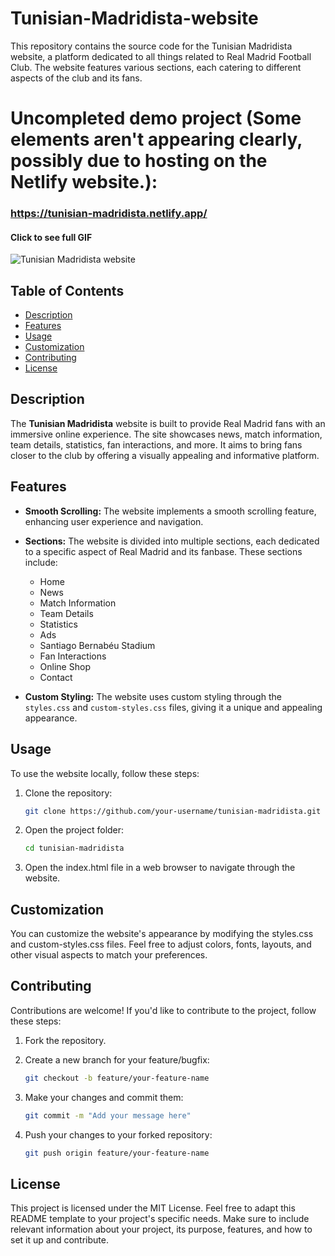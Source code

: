 # Tunisian-Madridista-website

This repository contains the source code for the Tunisian Madridista website, a platform dedicated to all things related to Real Madrid Football Club. The website features various sections, each catering to different aspects of the club and its fans.

# Uncompleted demo project (Some elements aren't appearing clearly, possibly due to hosting on the Netlify website.):
### https://tunisian-madridista.netlify.app/

#### Click to see full GIF
![Tunisian Madridista website](public/vid/TunisianMadridista.gif)

## Table of Contents

- [Description](#description)
- [Features](#features)
- [Usage](#usage)
- [Customization](#customization)
- [Contributing](#contributing)
- [License](#license)

## Description

The **Tunisian Madridista** website is built to provide Real Madrid fans with an immersive online experience. The site showcases news, match information, team details, statistics, fan interactions, and more. It aims to bring fans closer to the club by offering a visually appealing and informative platform.

## Features

- **Smooth Scrolling:** The website implements a smooth scrolling feature, enhancing user experience and navigation.

- **Sections:** The website is divided into multiple sections, each dedicated to a specific aspect of Real Madrid and its fanbase. These sections include:
  - Home
  - News
  - Match Information
  - Team Details
  - Statistics
  - Ads
  - Santiago Bernabéu Stadium
  - Fan Interactions
  - Online Shop
  - Contact

- **Custom Styling:** The website uses custom styling through the `styles.css` and `custom-styles.css` files, giving it a unique and appealing appearance.

## Usage

To use the website locally, follow these steps:

1. Clone the repository:
   ```bash
   git clone https://github.com/your-username/tunisian-madridista.git

2. Open the project folder:
   ```bash
   cd tunisian-madridista

3. Open the index.html file in a web browser to navigate through the website.

## Customization

You can customize the website's appearance by modifying the styles.css and custom-styles.css files. Feel free to adjust colors, fonts, layouts, and other visual aspects to match your preferences.

## Contributing

Contributions are welcome! If you'd like to contribute to the project, follow these steps:

1. Fork the repository.
2. Create a new branch for your feature/bugfix:

   ```bash
   git checkout -b feature/your-feature-name

3. Make your changes and commit them:

   ```bash
   git commit -m "Add your message here"

4. Push your changes to your forked repository:
   ```bash
   git push origin feature/your-feature-name

## License

This project is licensed under the MIT License.
Feel free to adapt this README template to your project's specific needs. Make sure to include relevant information about your project, its purpose, features, and how to set it up and contribute.



